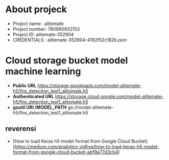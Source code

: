 # About projeck 
- Project name : alitemate
- Project number: 780960932153 
- Project ID: alitemate-352904 
- CREDENTIALS : alitemate-352904-4192f52c182b.json

 
# Cloud storage bucket model machine learning 
- **Public URL** 
https://storage.googleapis.com/model-alitemate-h5/fire_detection_test1_alitomate.h5
- **Authenticated URL** 
https://storage.cloud.google.com/model-alitemate-h5/fire_detection_test1_alitomate.h5
- **gsutil URI /MODEL_PATH**
gs://model-alitemate-h5/fire_detection_test1_alitomate.h5 


## reverensi
- [How to load Keras h5 model format from Google Cloud Bucket] (https://medium.com/analytics-vidhya/how-to-load-keras-h5-model-format-from-google-cloud-bucket-abf9a77d3cb4)



